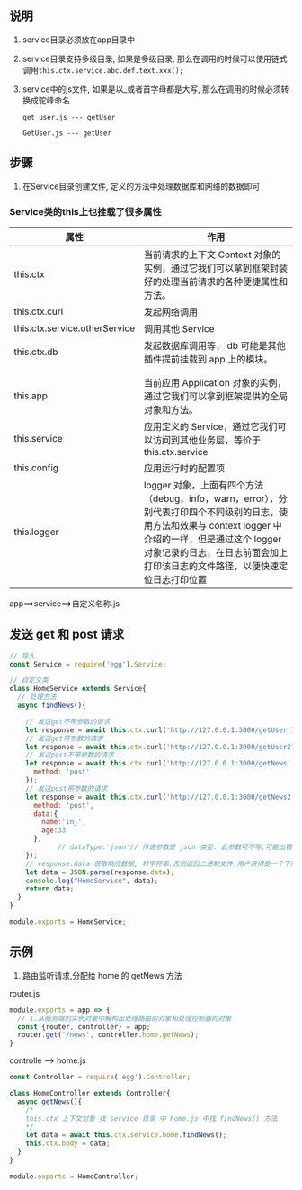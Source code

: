 ## 说明

1. service目录必须放在app目录中

2. service目录支持多级目录, 如果是多级目录, 那么在调用的时候可以使用链式调用`this.ctx.service.abc.def.text.xxx();`

3. service中的js文件, 如果是以_或者首字母都是大写, 那么在调用的时候必须转换成驼峰命名

   `get_user.js --- getUser`

   `GetUser.js --- getUser`  



## 步骤

1. 在Service目录创建文件, 定义的方法中处理数据库和网络的数据即可



### Service类的this上也挂载了很多属性

| 属性                          | 作用                                                         |
| ----------------------------- | ------------------------------------------------------------ |
| this.ctx                      | 当前请求的上下文 Context 对象的实例，通过它我们可以拿到框架封装好的处理当前请求的各种便捷属性和方法。 |
| this.ctx.curl                 | 发起网络调用                                                 |
| this.ctx.service.otherService | 调用其他 Service                                             |
| this.ctx.db                   | 发起数据库调用等， db 可能是其他插件提前挂载到 app 上的模块。 |
|                               |                                                              |
|                               |                                                              |
| this.app                      | 当前应用 Application 对象的实例，通过它我们可以拿到框架提供的全局对象和方法。 |
| this.service                  | 应用定义的 Service，通过它我们可以访问到其他业务层，等价于 this.ctx.service |
| this.config                   | 应用运行时的配置项                                           |
| this.logger                   | logger 对象，上面有四个方法（debug，info，warn，error），分别代表打印四个不同级别的日志，使用方法和效果与 context logger 中介绍的一样，但是通过这个 logger 对象记录的日志，在日志前面会加上打印该日志的文件路径，以便快速定位日志打印位置 |



app==>service==>自定义名称.js

## 发送 get 和 post 请求

```js
// 导入
const Service = require('egg').Service;

// 自定义类
class HomeService extends Service{
  // 处理方法
  async findNews(){ 

    // 发送get不带参数的请求
    let response = await this.ctx.curl('http://127.0.0.1:3000/getUser');
    // 发送get带参数的请求
    let response = await this.ctx.curl('http://127.0.0.1:3000/getUser2?name=it666&age=66');
    // 发送post不带参数的请求
    let response = await this.ctx.curl('http://127.0.0.1:3000/getNews', {
      method: 'post'
    });
    // 发送post带参数的请求
    let response = await this.ctx.curl('http://127.0.0.1:3000/getNews2', {
      method: 'post',
      data:{
        name:'lnj',
        age:33
      },
			// dataType:'json'// 传递参数是 json 类型. 此参数可不写,可能出错
    });
    // response.data 获取响应数据, 转字符串.否则返回二进制文件.用户获得是一个下载
    let data = JSON.parse(response.data);
    console.log("HomeService", data);
    return data;
  }
}

module.exports = HomeService;
```





## 示例

1. 路由监听请求,分配给 home 的 getNews 方法

router.js

```js
module.exports = app => {
  // 1.从服务端的实例对象中解构出处理路由的对象和处理控制器的对象
  const {router, controller} = app;
  router.get('/news', controller.home.getNews);
}
```

controlle  --> home.js

```js
const Controller = require('egg').Controller;

class HomeController extends Controller{
  async getNews(){
    /*
    this.ctx 上下文对象 找 service 目录 中 home.js 中找 findNews() 方法
    */
    let data = await this.ctx.service.home.findNews();
    this.ctx.body = data;
  }
}

module.exports = HomeController;
```



